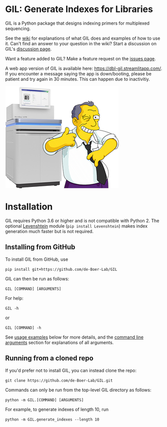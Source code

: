 # GIL: Generate Indexes for Libraries

GIL is a Python package that designs indexing primers for multiplexed sequencing.

See the [wiki](https://github.com/de-Boer-Lab/GIL/wiki) for explanations of what GIL does and
examples of how to use it. Can't find an answer to your question in the wiki? Start a discussion on GIL's [discussion page](https://github.com/de-Boer-Lab/GIL/discussions).

Want a feature added to GIL? Make a feature request on the [issues page](https://github.com/de-Boer-Lab/GIL/issues).

A web app version of GIL is available here: https://dbl-gil.streamlitapp.com/. If you encounter a message saying  the app is down/booting, please be patient and try again in 30 minutes. This can happen due to inactivitiy. 

![](images/novaseq_gil@0.25x.png)
# Installation

GIL requires Python 3.6 or higher and is not compatible with Python 2. The optional
[Levenshtein](https://pypi.org/project/Levenshtein/) module (`pip install Levenshtein`) makes index generation much faster but is not required.

## Installing from GitHub

To install GIL from GitHub, use

`pip install git+https://github.com/de-Boer-Lab/GIL`

GIL can then be run as follows:

`GIL [COMMAND] [ARGUMENTS]`

For help:

`GIL -h`

or  

`GIL [COMMAND] -h`

See [usage examples](#usage-examples) below for more details, and the [command line arguments](#command-line-arguments) section for explanations of all arguments.

## Running from a cloned repo

If you'd prefer not to install GIL, you can instead clone the repo:

`git clone https://github.com/de-Boer-Lab/GIL.git`

Commands can only be run from the top-level GIL directory as follows:

`python -m GIL.[COMMAND] [ARGUMENTS]`

For example, to generate indexes of length 10, run

`python -m GIL.generate_indexes --length 10`

#